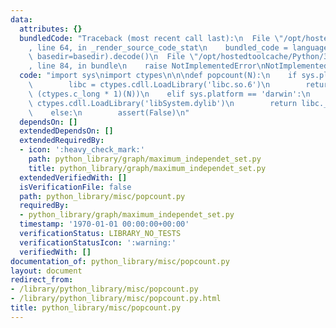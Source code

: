 ```yaml
---
data:
  attributes: {}
  bundledCode: "Traceback (most recent call last):\n  File \"/opt/hostedtoolcache/Python/3.8.5/x64/lib/python3.8/site-packages/onlinejudge_verify/documentation/build.py\"\
    , line 64, in _render_source_code_stat\n    bundled_code = language.bundle(stat.path,\
    \ basedir=basedir).decode()\n  File \"/opt/hostedtoolcache/Python/3.8.5/x64/lib/python3.8/site-packages/onlinejudge_verify/languages/python.py\"\
    , line 84, in bundle\n    raise NotImplementedError\nNotImplementedError\n"
  code: "import sys\nimport ctypes\n\n\ndef popcount(N):\n    if sys.platform.startswith('linux'):\n\
    \        libc = ctypes.cdll.LoadLibrary('libc.so.6')\n        return libc.__sched_cpucount(ctypes.sizeof(ctypes.c_long),\
    \ (ctypes.c_long * 1)(N))\n    elif sys.platform == 'darwin':\n        libc =\
    \ ctypes.cdll.LoadLibrary('libSystem.dylib')\n        return libc.__popcountdi2(N)\n\
    \    else:\n        assert(False)\n"
  dependsOn: []
  extendedDependsOn: []
  extendedRequiredBy:
  - icon: ':heavy_check_mark:'
    path: python_library/graph/maximum_independet_set.py
    title: python_library/graph/maximum_independet_set.py
  extendedVerifiedWith: []
  isVerificationFile: false
  path: python_library/misc/popcount.py
  requiredBy:
  - python_library/graph/maximum_independet_set.py
  timestamp: '1970-01-01 00:00:00+00:00'
  verificationStatus: LIBRARY_NO_TESTS
  verificationStatusIcon: ':warning:'
  verifiedWith: []
documentation_of: python_library/misc/popcount.py
layout: document
redirect_from:
- /library/python_library/misc/popcount.py
- /library/python_library/misc/popcount.py.html
title: python_library/misc/popcount.py
---
```

